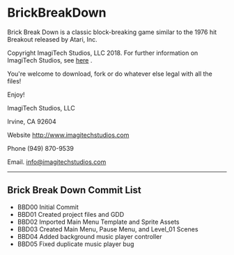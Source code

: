 # BrickBreakDown
Brick Break Down is a classic block-breaking game similar to the 1976 hit Breakout released by Atari, Inc.

Copyright ImagiTech Studios, LLC 2018. 
For further information on ImagiTech Studios, see [here](http://www.imagitechstudios.com/) .


You're welcome to download, fork or do whatever else legal with all the files!


Enjoy!


ImagiTech Studios, LLC

Irvine, CA 92604

Website http://www.imagitechstudios.com

Phone (949) 870-9539

Email. info@imagitechstudios.com

---

## Brick Break Down Commit List

* BBD00 Initial Commit
* BBD01 Created project files and GDD
* BBD02 Imported Main Menu Template and Sprite Assets
* BBD03 Created Main Menu, Pause Menu, and Level_01 Scenes
* BBD04 Added background music player controller
* BBD05 Fixed duplicate music player bug
